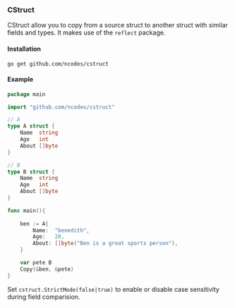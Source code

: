 ### CStruct 

CStruct allow you to copy from a source struct to another struct with similar fields
and types. It makes use of the `reflect` package. 

#### Installation
```
go get github.com/ncodes/cstruct
```

#### Example

```go
package main

import "github.com/ncodes/cstruct"

// A
type A struct {
	Name  string
	Age   int
	About []byte
}

// B
type B struct {
	Name  string
	Age   int
	About []byte
}

func main(){ 
    
    ben := A{
		Name:  "benedith",
		Age:   20,
		About: []byte("Ben is a great sports person"),
	}

    var pete B
    Copy(&ben, &pete)
}
```

Set `cstruct.StrictMode(false|true)` to enable or disable case sensitivity during field comparision.
